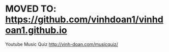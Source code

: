 # MOVED TO: https://github.com/vinhdoan1/vinhdoan1.github.io

Youtube Music Quiz
http://vinh-doan.com/musicquiz/
